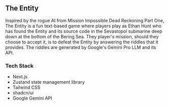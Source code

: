 ## The Entity

Inspired by the rogue AI from Mission Impossible Dead Reckoning Part One, The Entity is a fun text-based game where players play as Ethan Hunt who has found the Entity and its source code in the Sevastopol submarine deep down at the bottom of the Bering Sea. They player's mission, should they choose to accept it, is to defeat the Entity by answering the riddles that it provides. The riddles are generated by Google's Gemini Pro LLM and its API.

### Tech Stack

- Next.js
- Zustand state management library
- Tailwind CSS
- shadcn/ui
- Google Gemini API
